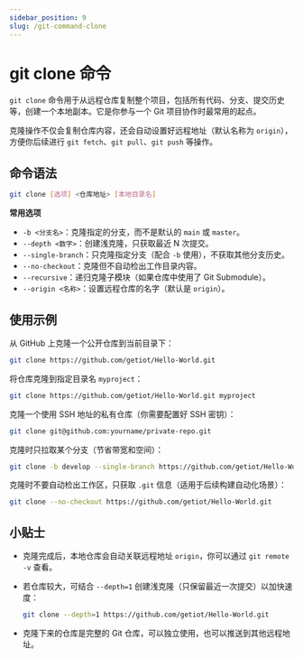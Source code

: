 ```yaml
---
sidebar_position: 9
slug: /git-command-clone
---
```


# git clone 命令

`git clone` 命令用于从远程仓库复制整个项目，包括所有代码、分支、提交历史等，创建一个本地副本。它是你参与一个 Git 项目协作时最常用的起点。

克隆操作不仅会复制仓库内容，还会自动设置好远程地址（默认名称为 `origin`），方便你后续进行 `git fetch`、`git pull`、`git push` 等操作。



## 命令语法

```bash
git clone [选项] <仓库地址> [本地目录名]
```

**常用选项**

- `-b <分支名>`：克隆指定的分支，而不是默认的 `main` 或 `master`。
- `--depth <数字>`：创建浅克隆，只获取最近 N 次提交。
- `--single-branch`：只克隆指定分支（配合 `-b` 使用），不获取其他分支历史。
- `--no-checkout`：克隆但不自动检出工作目录内容。
- `--recursive`：递归克隆子模块（如果仓库中使用了 Git Submodule）。
- `--origin <名称>`：设置远程仓库的名字（默认是 `origin`）。



## 使用示例

从 GitHub 上克隆一个公开仓库到当前目录下：

```bash
git clone https://github.com/getiot/Hello-World.git
```

将仓库克隆到指定目录名 `myproject`：

```bash
git clone https://github.com/getiot/Hello-World.git myproject
```

克隆一个使用 SSH 地址的私有仓库（你需要配置好 SSH 密钥）：

```bash
git clone git@github.com:yourname/private-repo.git
```

克隆时只拉取某个分支（节省带宽和空间）：

```bash
git clone -b develop --single-branch https://github.com/getiot/Hello-World.git
```

克隆时不要自动检出工作区，只获取 `.git` 信息（适用于后续构建自动化场景）：

```bash
git clone --no-checkout https://github.com/getiot/Hello-World.git
```



## 小贴士

- 克隆完成后，本地仓库会自动关联远程地址 `origin`，你可以通过 `git remote -v` 查看。

- 若仓库较大，可结合 `--depth=1` 创建浅克隆（只保留最近一次提交）以加快速度：

  ```bash
  git clone --depth=1 https://github.com/getiot/Hello-World.git
  ```

- 克隆下来的仓库是完整的 Git 仓库，可以独立使用，也可以推送到其他远程地址。


